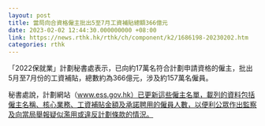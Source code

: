 ```yaml
---
layout: post
title: 當局向合資格僱主批出5至7月工資補貼總額366億元
date: 2023-02-02 12:44:30.000000000 +08:00
link: https://news.rthk.hk/rthk/ch/component/k2/1686198-20230202.htm
categories: rthk
---
```


「2022保就業」計劃秘書處表示，已向約17萬名符合計劃申請資格的僱主，批出5月至7月份的工資補貼，總數約為366億元，涉及約157萬名僱員。

秘書處說，計劃網站（www.ess.gov.hk）已更新這些僱主名單，載列的資料包括僱主名稱、核心業務、工資補貼金額及承諾聘用的僱員人數，以便利公眾作出監察及向當局舉報疑似濫用或違反計劃條款的情況。
